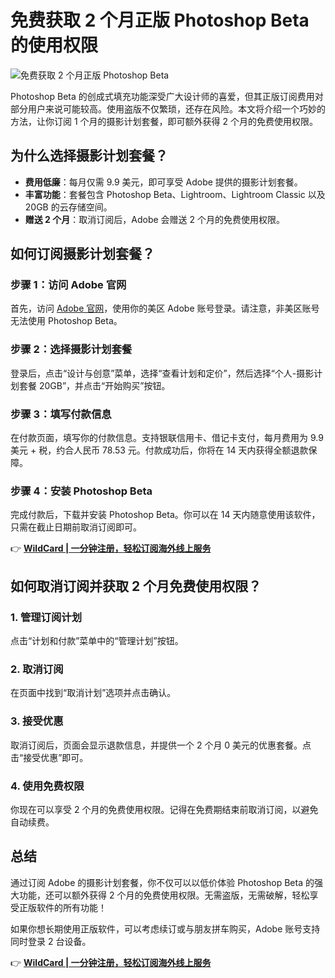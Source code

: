 # 免费获取 2 个月正版 Photoshop Beta 的使用权限

![免费获取 2 个月正版 Photoshop Beta](/uploads/photoshop-beta.jpg)

Photoshop Beta 的创成式填充功能深受广大设计师的喜爱，但其正版订阅费用对部分用户来说可能较高。使用盗版不仅繁琐，还存在风险。本文将介绍一个巧妙的方法，让你订阅 1 个月的摄影计划套餐，即可额外获得 2 个月的免费使用权限。

## 为什么选择摄影计划套餐？

- **费用低廉**：每月仅需 9.9 美元，即可享受 Adobe 提供的摄影计划套餐。
- **丰富功能**：套餐包含 Photoshop Beta、Lightroom、Lightroom Classic 以及 20GB 的云存储空间。
- **赠送 2 个月**：取消订阅后，Adobe 会赠送 2 个月的免费使用权限。

## 如何订阅摄影计划套餐？

### 步骤 1：访问 Adobe 官网

首先，访问 [Adobe 官网](https://www.adobe.com/)，使用你的美区 Adobe 账号登录。请注意，非美区账号无法使用 Photoshop Beta。

### 步骤 2：选择摄影计划套餐

登录后，点击“设计与创意”菜单，选择“查看计划和定价”，然后选择“个人-摄影计划套餐 20GB”，并点击“开始购买”按钮。

### 步骤 3：填写付款信息

在付款页面，填写你的付款信息。支持银联信用卡、借记卡支付，每月费用为 9.9 美元 + 税，约合人民币 78.53 元。付款成功后，你将在 14 天内获得全额退款保障。

### 步骤 4：安装 Photoshop Beta

完成付款后，下载并安装 Photoshop Beta。你可以在 14 天内随意使用该软件，只需在截止日期前取消订阅即可。

👉 **[WildCard | 一分钟注册，轻松订阅海外线上服务](https://bbtdd.com/WildCard)**

## 如何取消订阅并获取 2 个月免费使用权限？

### 1. 管理订阅计划

点击“计划和付款”菜单中的“管理计划”按钮。

### 2. 取消订阅

在页面中找到“取消计划”选项并点击确认。

### 3. 接受优惠

取消订阅后，页面会显示退款信息，并提供一个 2 个月 0 美元的优惠套餐。点击“接受优惠”即可。

### 4. 使用免费权限

你现在可以享受 2 个月的免费使用权限。记得在免费期结束前取消订阅，以避免自动续费。

## 总结

通过订阅 Adobe 的摄影计划套餐，你不仅可以以低价体验 Photoshop Beta 的强大功能，还可以额外获得 2 个月的免费使用权限。无需盗版，无需破解，轻松享受正版软件的所有功能！

如果你想长期使用正版软件，可以考虑续订或与朋友拼车购买，Adobe 账号支持同时登录 2 台设备。

👉 **[WildCard | 一分钟注册，轻松订阅海外线上服务](https://bbtdd.com/WildCard)**